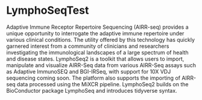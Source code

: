 # LymphoSeqTest
Adaptive Immune Receptor Repertoire Sequencing (AIRR-seq) provides a unique opportunity to interrogate the adaptive immune repertoire under various clinical conditions. The utility offered by this technology has quickly garnered interest from a community of clinicians and researchers investigating the immunological landscapes of a large spectrum of health and disease states. LymphoSeq2 is a toolkit that allows users to import, manipulate and visualize AIRR-Seq data from various AIRR-Seq assays such as Adaptive ImmunoSEQ and BGI-IRSeq, with support for 10X VDJ sequencing coming soon. The platform also supports the importing of AIRR-seq data processed using the MiXCR pipeline. LymphoSeq2 builds on the BioConductor package LymphoSeq and introduces tidyverse syntax.
